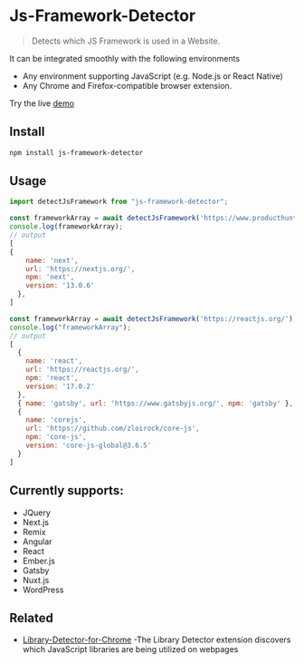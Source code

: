 # Js-Framework-Detector

> Detects which JS Framework is used in a Website.

It can be integrated smoothly with the following environments 

- Any environment supporting JavaScript (e.g. Node.js or React Native)
- Any Chrome and Firefox-compatible browser extension.

Try the live [demo]()

## Install

```sh
npm install js-framework-detector
```

## Usage

```js
import detectJsFramework from "js-framework-detector";

const frameworkArray = await detectJsFramework('https://www.producthunt.com/');
console.log(frameworkArray); 
// output
[
{
    name: 'next',
    url: 'https://nextjs.org/',
    npm: 'next',
    version: '13.0.6'
  },
]

const frameworkArray = await detectJsFramework('https://reactjs.org/');
console.log("frameworkArray"); 
// output
[
  {
    name: 'react',
    url: 'https://reactjs.org/',
    npm: 'react',
    version: '17.0.2'
  },
  { name: 'gatsby', url: 'https://www.gatsbyjs.org/', npm: 'gatsby' },
  {
    name: 'corejs',
    url: 'https://github.com/zloirock/core-js',
    npm: 'core-js',
    version: 'core-js-global@3.6.5'
  }
]
```

##  Currently supports:

- JQuery
- Next.js
- Remix
- Angular
- React
- Ember.js
- Gatsby
- Nuxt.js
- WordPress

## Related


- [Library-Detector-for-Chrome](https://github.com/johnmichel/Library-Detector-for-Chrome) -The Library Detector extension discovers which JavaScript libraries are being utilized on webpages
